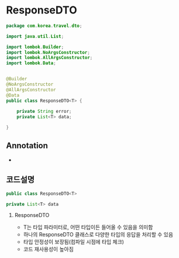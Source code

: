 # ResponseDTO

```JAVA
package com.korea.travel.dto;

import java.util.List;

import lombok.Builder;
import lombok.NoArgsConstructor;
import lombok.AllArgsConstructor;
import lombok.Data;


@Builder
@NoArgsConstructor
@AllArgsConstructor
@Data
public class ResponseDTO<T> {
	
	private String error;
	private List<T> data;

}
```

## Annotation

-

## 코드설명

```JAVA
public class ResponseDTO<T>

private List<T> data
```
1. ResponseDTO<T>
	-  T는 타입 파라미터로, 어떤 타입이든 들어올 수 있음을 의미함
	- 하나의 ResponseDTO 클래스로 다양한 타입의 응답을 처리할 수 있음
	- 타입 안정성이 보장됨(컴파일 시점에 타입 체크)
	- 코드 재사용성이 높아짐